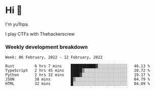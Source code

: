 # Hi 👋

I'm yu1hpa.

I play CTFs with Thehackerscrew

### Weekly development breakdown

<!--START_SECTION:waka-->
```text
Week: 06 February, 2022 - 12 February, 2022

Rust         6 hrs 7 mins    ███████████▓░░░░░░░░░░░░░   46.13 % 
TypeScript   2 hrs 45 mins   █████▒░░░░░░░░░░░░░░░░░░░   20.72 % 
Python       2 hrs 32 mins   ████▓░░░░░░░░░░░░░░░░░░░░   19.17 % 
JSON         38 mins         █▒░░░░░░░░░░░░░░░░░░░░░░░   04.79 % 
HTML         32 mins         █░░░░░░░░░░░░░░░░░░░░░░░░   04.09 % 
```
<!--END_SECTION:waka-->

